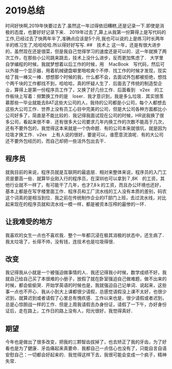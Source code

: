 # 2019总结
时间好快啊,2019年快要过去了.虽然这一年过得依旧糟糕,还是记录一下.即使是消极的态度，也要好好记录下来．
2019年过去了,算上从我第一份算得上是写代码的工作,已经过去了快两年半了,准确点应该是5个月,我也可以说的上是练习时长两年半的练习生了,哈哈哈哈.所以得好好写写.
##　技术上
这一年，还是有很大进步的，虽然现在还是很菜，但是我自己觉得学习的速度还是可以的．这一年就换了两次工作，在那些小公司跳来跳去，技术上没什么进步，反而更加焦虑了．
大学里自学编程的时候，我就梦想着以后工作的时候，用　ＭacBook　写代码，然后可以外接一个显示器，用着机械键盘噼里啪啦爽个不停．找工作的时候才发现，现实给了我一棒又一棒．想想那个时候的我，什么都不会，去面试外包都被拒绝，想找个两千块的工作都找不到，哈哈哈，真的怀疑人生了．后面去了传统的制造型企业，算得上是第一份程序员工作了，又换了好几份工作．后面看到　v2ex　的工作板块上写着：频繁换工作的是　loser．我才意识到，我是多么垃圾．其实很羡慕那些一毕业就能去BAT这些大公司的人，我待的公司都是小公司，每个人都想去这些大公司工作．世界上没有员工心目中完美的公司，但是大公司各种方面都比小公司好多了，简直是不能比较的．我记得我面试现在公司的时候，HR说我换了很多公司，看起来很不幸．还有很多大公司要求几年内换工作的次数不能高于几次，还有不要外包的，我觉得这本来就是一个伪命题．有的公司本来就很坑，就是因为垃圾才换工作．v2ex　上有人说的很好，要是可以，谁愿意流浪呢．有的大公司还不要外包经历的，而自己却把一些活外包出去干．

## 程序员
就我目前的来说，程序员就是互联网的最底层．相对来整体来说，程序员的入门工资是要高一些．就算毕业刚入行的程序员，在深圳也可以拿到７,8K　的工资，其他行业就不一样了，有可能干了几年，也才7,8ｋ的工资，而且办公环境也还好，基本上都是在写字楼里面工作．程序员和工厂流水线的工人没有本质的差别，码农这个词真的是相当到位．我之前在传统制作企业的IT部门上班，去过流水线，对比起来现在的程序员就和流水线一模一样，都是被资本压榨的最惨的一环．

## 让我难受的地方
我喜欢的女生一点也不喜欢我．整个一年都沉浸在极其消极的状态中，还生病了．我太垃圾了，长得不帅，没有钱，连技术也是垃圾得很．

## 改变
我记得我从小就是一个被强迫做事情的人．我还记得我小时候，数学成绩不好，我就自己给自己买了本很难的小册子，放假了就在卧室强迫自己做难题，做不出来的时候，都会偷偷哭．开始学英语的时候也是，我就强迫自己记单词．说起来，这些事一点也不开心．我从小到大上课都很少请假，总感觉请假没上课不太好，也很少迟到，就算迟到或者请假了心里总有愧疚感．工作以来也是，很少请假或者迟到，总是心惊胆战一样的工作．但是上周我请假去办身份证，请假了一下午，办好身份证后，走在路上，工作日的路上没有人，阳光很好，我觉得真好．

## 期望
今年也是做出了很多改变，把我的三颗智齿拔掉了，也去矫正了我的牙齿，为了好看也是为了健康．牙齿痛起来真要命．我都自己一点信心也没有了，只能自言自语安慰自己：一切都会好起来的．我觉得这样下去，我很可能会变成一个疯子，精神失常．
